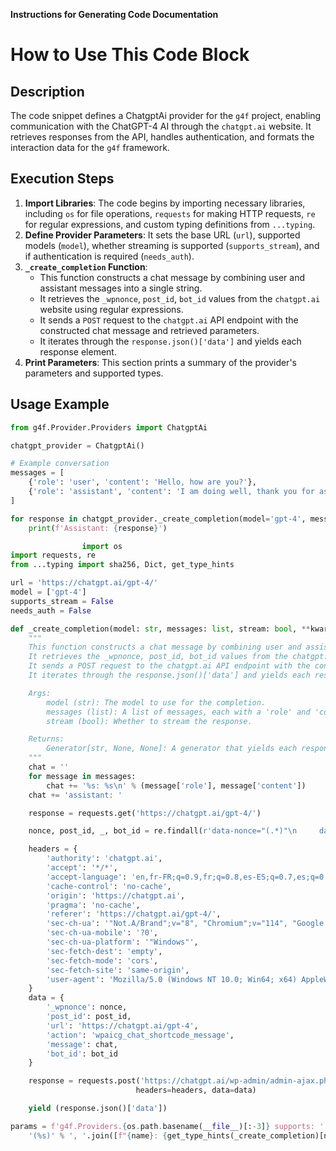 **Instructions for Generating Code Documentation**

How to Use This Code Block
=========================================================================================

Description
-------------------------
The code snippet defines a ChatgptAi provider for the `g4f` project, enabling communication with the ChatGPT-4 AI through the `chatgpt.ai` website. It retrieves responses from the API, handles authentication, and formats the interaction data for the `g4f` framework.

Execution Steps
-------------------------
1. **Import Libraries**: The code begins by importing necessary libraries, including `os` for file operations, `requests` for making HTTP requests, `re` for regular expressions, and custom typing definitions from `...typing`.
2. **Define Provider Parameters**: It sets the base URL (`url`), supported models (`model`), whether streaming is supported (`supports_stream`), and if authentication is required (`needs_auth`).
3. **`_create_completion` Function**: 
    - This function constructs a chat message by combining user and assistant messages into a single string.
    - It retrieves the `_wpnonce`, `post_id`, `bot_id` values from the `chatgpt.ai` website using regular expressions.
    - It sends a `POST` request to the `chatgpt.ai` API endpoint with the constructed chat message and retrieved parameters.
    - It iterates through the `response.json()['data']` and yields each response element.
4. **Print Parameters**: This section prints a summary of the provider's parameters and supported types.

Usage Example
-------------------------

```python
from g4f.Provider.Providers import ChatgptAi

chatgpt_provider = ChatgptAi()

# Example conversation
messages = [
    {'role': 'user', 'content': 'Hello, how are you?'},
    {'role': 'assistant', 'content': 'I am doing well, thank you for asking.'},
]

for response in chatgpt_provider._create_completion(model='gpt-4', messages=messages):
    print(f'Assistant: {response}')
```

```python
                import os
import requests, re
from ...typing import sha256, Dict, get_type_hints

url = 'https://chatgpt.ai/gpt-4/'
model = ['gpt-4']
supports_stream = False
needs_auth = False

def _create_completion(model: str, messages: list, stream: bool, **kwargs):
    """
    This function constructs a chat message by combining user and assistant messages into a single string.
    It retrieves the _wpnonce, post_id, bot_id values from the chatgpt.ai website using regular expressions.
    It sends a POST request to the chatgpt.ai API endpoint with the constructed chat message and retrieved parameters.
    It iterates through the response.json()['data'] and yields each response element.

    Args:
        model (str): The model to use for the completion.
        messages (list): A list of messages, each with a 'role' and 'content' field.
        stream (bool): Whether to stream the response.

    Returns:
        Generator[str, None, None]: A generator that yields each response element.
    """
    chat = ''
    for message in messages:
        chat += '%s: %s\n' % (message['role'], message['content'])
    chat += 'assistant: '

    response = requests.get('https://chatgpt.ai/gpt-4/')

    nonce, post_id, _, bot_id = re.findall(r'data-nonce="(.*)"\n     data-post-id="(.*)"\n     data-url="(.*)"\n     data-bot-id="(.*)"\n     data-width', response.text)[0]

    headers = {
        'authority': 'chatgpt.ai',
        'accept': '*/*',
        'accept-language': 'en,fr-FR;q=0.9,fr;q=0.8,es-ES;q=0.7,es;q=0.6,en-US;q=0.5,am;q=0.4,de;q=0.3',
        'cache-control': 'no-cache',
        'origin': 'https://chatgpt.ai',
        'pragma': 'no-cache',
        'referer': 'https://chatgpt.ai/gpt-4/',
        'sec-ch-ua': '"Not.A/Brand";v="8", "Chromium";v="114", "Google Chrome";v="114"',
        'sec-ch-ua-mobile': '?0',
        'sec-ch-ua-platform': '"Windows"',
        'sec-fetch-dest': 'empty',
        'sec-fetch-mode': 'cors',
        'sec-fetch-site': 'same-origin',
        'user-agent': 'Mozilla/5.0 (Windows NT 10.0; Win64; x64) AppleWebKit/537.36 (KHTML, like Gecko) Chrome/114.0.0.0 Safari/537.36',
    }
    data = {
        '_wpnonce': nonce,
        'post_id': post_id,
        'url': 'https://chatgpt.ai/gpt-4',
        'action': 'wpaicg_chat_shortcode_message',
        'message': chat,
        'bot_id': bot_id
    }

    response = requests.post('https://chatgpt.ai/wp-admin/admin-ajax.php', 
                            headers=headers, data=data)

    yield (response.json()['data'])

params = f'g4f.Providers.{os.path.basename(__file__)[:-3]} supports: ' + \
    '(%s)' % ', '.join([f"{name}: {get_type_hints(_create_completion)[name].__name__}" for name in _create_completion.__code__.co_varnames[:_create_completion.__code__.co_argcount]])